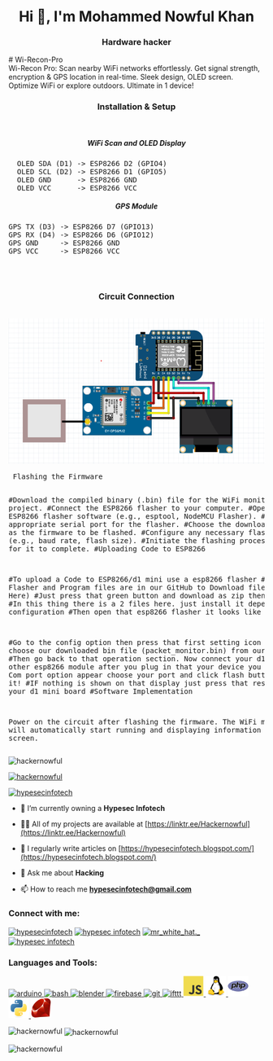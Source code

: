 
<h1 align="center">Hi 👋, I'm Mohammed Nowful Khan</h1>
<h3 align="center">Hardware hacker</h3>
# Wi-Recon-Pro
<br>
Wi-Recon Pro: Scan nearby WiFi networks effortlessly. Get signal strength, encryption &amp; GPS location in real-time. Sleek design, OLED screen. Optimize WiFi or explore outdoors. Ultimate in 1 device!

<h3 align="center">Installation & Setup</h3>
<br>
<h5 align="center"><b>WiFi Scan and OLED Display</b></h5>

<pre>  OLED SDA (D1) -> ESP8266 D2 (GPIO4)
  OLED SCL (D2) -> ESP8266 D1 (GPIO5)
  OLED GND      -> ESP8266 GND
  OLED VCC      -> ESP8266 VCC 
</pre>
<h5 align="center"><b>GPS Module</b></h5>

<pre>GPS TX (D3) -> ESP8266 D7 (GPIO13)
GPS RX (D4) -> ESP8266 D6 (GPIO12)
GPS GND     -> ESP8266 GND
GPS VCC     -> ESP8266 VCC </pre>
<br>
<br>
<h3 align="center">Circuit Connection</h3>
<br>
<img src="/img/Circuit.png" alt="hackernowful" />
<pre>
 Flashing the Firmware

#Download the compiled binary (.bin) file for the WiFi monitor project.
#Connect the ESP8266 flasher to your computer.
#Open the ESP8266 flasher software (e.g., esptool, NodeMCU Flasher).
#Select the appropriate serial port for the flasher.
#Choose the downloaded.bin file as the firmware to be flashed.
#Configure any necessary flash settings (e.g., baud rate, flash size).
#Initiate the flashing process and wait for it to complete.
#Uploading Code to ESP8266

#To upload a Code to ESP8266/d1 mini use a esp8266 flasher
#The Flasher and Program files are in our GitHub to Download file (Click Here)
#Just press that green button and download as zip then extract it
#In this thing there is a 2 files here. just install it depend on your configuration
#Then open that esp8266 flasher it looks like this

#Go to the config option then press that first setting icon and choose our downloaded bin file (packet_monitor.bin) from our GitHub
#Then go back to that operation section. Now connect your d1 mini or any other esp8266 module after you plug in that your device you can see that Com port option appear choose your port and click flash button that is it!
#IF nothing is shown on that display just press that reset button on your d1 mini board
#Software Implementation

Power on the circuit after flashing the firmware.
The WiFi monitor will automatically start running and displaying information on the OLED screen.
</pre>


<p align="left"> <img src="https://komarev.com/ghpvc/?username=hackernowful&label=Profile%20views&color=0e75b6&style=flat" alt="hackernowful" /> </p>

<p align="left"> <a href="https://github.com/ryo-ma/github-profile-trophy"><img src="https://github-profile-trophy.vercel.app/?username=hackernowful" alt="hackernowful" /></a> </p>

<p align="left"> <a href="https://twitter.com/hypesecinfotech" target="blank"><img src="https://img.shields.io/twitter/follow/hypesecinfotech?logo=twitter&style=for-the-badge" alt="hypesecinfotech" /></a> </p>

- 🔭 I’m currently owning a **Hypesec Infotech**

- 👨‍💻 All of my projects are available at [https://linktr.ee/Hackernowful](https://linktr.ee/Hackernowful)

- 📝 I regularly write articles on [https://hypesecinfotech.blogspot.com/](https://hypesecinfotech.blogspot.com/)

- 💬 Ask me about **Hacking**

- 📫 How to reach me **hypesecinfotech@gmail.com**

<h3 align="left">Connect with me:</h3>
<p align="left">
<a href="https://twitter.com/hypesecinfotech" target="blank"><img align="center" src="https://raw.githubusercontent.com/rahuldkjain/github-profile-readme-generator/master/src/images/icons/Social/twitter.svg" alt="hypesecinfotech" height="30" width="40" /></a>
<a href="https://linkedin.com/in/hypesec infotech" target="blank"><img align="center" src="https://raw.githubusercontent.com/rahuldkjain/github-profile-readme-generator/master/src/images/icons/Social/linked-in-alt.svg" alt="hypesec infotech" height="30" width="40" /></a>
<a href="https://instagram.com/mr_white_hat._" target="blank"><img align="center" src="https://raw.githubusercontent.com/rahuldkjain/github-profile-readme-generator/master/src/images/icons/Social/instagram.svg" alt="mr_white_hat._" height="30" width="40" /></a>
<a href="https://www.youtube.com/c/hypesec infotech" target="blank"><img align="center" src="https://raw.githubusercontent.com/rahuldkjain/github-profile-readme-generator/master/src/images/icons/Social/youtube.svg" alt="hypesec infotech" height="30" width="40" /></a>
</p>

<h3 align="left">Languages and Tools:</h3>
<p align="left"> <a href="https://www.arduino.cc/" target="_blank" rel="noreferrer"> <img src="https://cdn.worldvectorlogo.com/logos/arduino-1.svg" alt="arduino" width="40" height="40"/> </a> <a href="https://www.gnu.org/software/bash/" target="_blank" rel="noreferrer"> <img src="https://www.vectorlogo.zone/logos/gnu_bash/gnu_bash-icon.svg" alt="bash" width="40" height="40"/> </a> <a href="https://www.blender.org/" target="_blank" rel="noreferrer"> <img src="https://download.blender.org/branding/community/blender_community_badge_white.svg" alt="blender" width="40" height="40"/> </a> <a href="https://firebase.google.com/" target="_blank" rel="noreferrer"> <img src="https://www.vectorlogo.zone/logos/firebase/firebase-icon.svg" alt="firebase" width="40" height="40"/> </a> <a href="https://git-scm.com/" target="_blank" rel="noreferrer"> <img src="https://www.vectorlogo.zone/logos/git-scm/git-scm-icon.svg" alt="git" width="40" height="40"/> </a> <a href="https://ifttt.com/" target="_blank" rel="noreferrer"> <img src="https://www.vectorlogo.zone/logos/ifttt/ifttt-ar21.svg" alt="ifttt" width="40" height="40"/> </a> <a href="https://developer.mozilla.org/en-US/docs/Web/JavaScript" target="_blank" rel="noreferrer"> <img src="https://raw.githubusercontent.com/devicons/devicon/master/icons/javascript/javascript-original.svg" alt="javascript" width="40" height="40"/> </a> <a href="https://www.linux.org/" target="_blank" rel="noreferrer"> <img src="https://raw.githubusercontent.com/devicons/devicon/master/icons/linux/linux-original.svg" alt="linux" width="40" height="40"/> </a> <a href="https://www.php.net" target="_blank" rel="noreferrer"> <img src="https://raw.githubusercontent.com/devicons/devicon/master/icons/php/php-original.svg" alt="php" width="40" height="40"/> </a> <a href="https://www.python.org" target="_blank" rel="noreferrer"> <img src="https://raw.githubusercontent.com/devicons/devicon/master/icons/python/python-original.svg" alt="python" width="40" height="40"/> </a> <a href="https://www.ruby-lang.org/en/" target="_blank" rel="noreferrer"> <img src="https://raw.githubusercontent.com/devicons/devicon/master/icons/ruby/ruby-original.svg" alt="ruby" width="40" height="40"/> </a> </p>

<p><img align="left" src="https://github-readme-stats.vercel.app/api/top-langs?username=hackernowful&show_icons=true&locale=en&layout=compact" alt="hackernowful" /></p>

<p>&nbsp;<img align="center" src="https://github-readme-stats.vercel.app/api?username=hackernowful&show_icons=true&locale=en" alt="hackernowful" /></p>

<p><img align="center" src="https://github-readme-streak-stats.herokuapp.com/?user=hackernowful&" alt="hackernowful" /></p>

